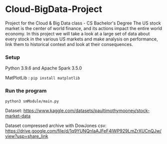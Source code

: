 # Cloud-BigData-Project
Project for the Cloud & Big Data class - CS Bachelor's Degree
The US stock market is the center of world finance, and its actions impact the entire world economy. In this project we will take a look at a large set of data about every stock in the various US markets and make analysis on performance, link them to historical context and look at their consequences.

### Setup
Python 3.9.6 and Apache Spark 3.5.0

MatPlotLib : `pip install matplotlib`

### Run the program
`python3 smModule/main.py`

Dataset: https://www.kaggle.com/datasets/paultimothymooney/stock-market-data

Dataset compressed archive with DowJones csv: https://drive.google.com/file/d/1q9YUNQnIaAJFeF4IWP929LmZrXUCnQJw/view?usp=share_link
         

